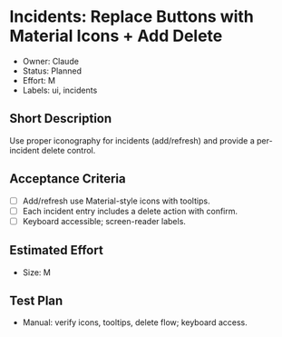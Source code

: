 # Incidents: Replace Buttons with Material Icons + Add Delete

- Owner: Claude
- Status: Planned
- Effort: M
- Labels: ui, incidents

## Short Description
Use proper iconography for incidents (add/refresh) and provide a per-incident delete control.

## Acceptance Criteria
- [ ] Add/refresh use Material-style icons with tooltips.
- [ ] Each incident entry includes a delete action with confirm.
- [ ] Keyboard accessible; screen-reader labels.

## Estimated Effort
- Size: M

## Test Plan
- Manual: verify icons, tooltips, delete flow; keyboard access.
